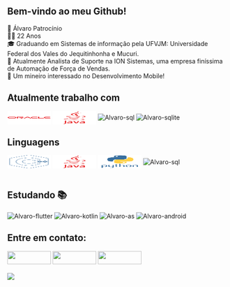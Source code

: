  <h2>Bem-vindo ao meu Github!</h2>
🐼 Álvaro Patrocínio<br>
🧙‍♂️ 22 Anos  <br>
🎓 Graduando em Sistemas de informação pela UFVJM: Universidade Federal dos Vales do Jequitinhonha e Mucuri.  <br>
🧡 Atualmente Analista de Suporte na ION Sistemas, uma empresa finíssima de Automação de Força de Vendas.  <br>
📖 Um mineiro interessado no Desenvolvimento Mobile!  <br>

<div>
  <h2>Atualmente trabalho com</h2>
  <img align="center" alt="Alvaro-oracle" height="30" width="100" src="https://raw.githubusercontent.com/devicons/devicon/55609aa5bd817ff167afce0d965585c92040787a/icons/oracle/oracle-original.svg">
  <img align="center" alt="Alvaro-java" height="30" width="100" src="http://raw.githubusercontent.com/devicons/devicon/55609aa5bd817ff167afce0d965585c92040787a/icons/java/java-plain-wordmark.svg">
   <img align="center" alt="Alvaro-sql" height="30" width="100" src="https://cdn.jsdelivr.net/gh/devicons/devicon@latest/icons/azuresqldatabase/azuresqldatabase-original.svg">
    <img align="center" alt="Alvaro-sqlite" height="30" width="100" src="https://cdn.jsdelivr.net/gh/devicons/devicon@latest/icons/sqlite/sqlite-original.svg">
</div>
<div style="display: inline_block">
  <h2>Linguagens</h2>
  <div>
  <img align="center" alt="Alvaro-Cplusplus" height="30" width="100" src="https://raw.githubusercontent.com/devicons/devicon/55609aa5bd817ff167afce0d965585c92040787a/icons/cplusplus/cplusplus-line.svg">
     <img align="center" alt="Alvaro-Java" height="30" width="100" src="https://raw.githubusercontent.com/devicons/devicon/55609aa5bd817ff167afce0d965585c92040787a/icons/java/java-plain-wordmark.svg">
     <img align="center" alt="Alvaro-Py" height="30" width="100" src="https://raw.githubusercontent.com/devicons/devicon/55609aa5bd817ff167afce0d965585c92040787a/icons/python/python-original-wordmark.svg">
     <img align="center" alt="Alvaro-sql" height="30" width="100" src="https://cdn.jsdelivr.net/gh/devicons/devicon@latest/icons/azuresqldatabase/azuresqldatabase-original.svg">
    </div>
 
  <div>
  </div> 
  <br>
  <div>
  <h2>Estudando 📚</h2>
</div>
 <img align="center" alt="Alvaro-flutter" height="30" width="100" src="https://cdn.jsdelivr.net/gh/devicons/devicon@latest/icons/flutter/flutter-original.svg">
  <img align="center" alt="Alvaro-kotlin" height="30" width="100" src="https://cdn.jsdelivr.net/gh/devicons/devicon@latest/icons/kotlin/kotlin-original.svg">
  <img align="center" alt="Alvaro-as" height="30" width="100" src="https://cdn.jsdelivr.net/gh/devicons/devicon@latest/icons/androidstudio/androidstudio-original.svg">
  <img align="center" alt="Alvaro-android" height="30" width="100" src="https://cdn.jsdelivr.net/gh/devicons/devicon@latest/icons/android/android-original-wordmark.svg">
</div>
</div>
<div style="display: inline_block">
  <h2 >Entre em contato: </h2>
   <a href="https://www.linkedin.com/in/alvarosoare/" target="_blank"><img height="30" width="100"  src="https://img.shields.io/badge/-LinkedIn-%230077B5?style=for-the-badge&logo=linkedin&logoColor=white" target="_blank"></a>
  <a href = "mailto:soares.alvaro@ufvjm.edu.br"><img  height="30" width="100" src="https://img.shields.io/badge/-Gmail-%23333?style=for-the-badge&logo=gmail&logoColor=white" target="_blank"></a> 
  <a href = "https://wa.me/5533998264407?text=Ol%C3%A1%20%C3%81lvaro!%20Vim%20pelo%20seu%20GitHub!%20%F0%9F%91%8B"><img  height="30" width="100" src="https://scontent.whatsapp.net/v/t39.8562-34/420077459_703742575180618_3955965302853713788_n.png?ccb=1-7&_nc_sid=73b08c&_nc_ohc=UPbSlY1y6hUQ7kNvgHCCiLY&_nc_oc=AdimhZi7psHs8uLMlU7U2P4qFVBVFPq3tDKkfAVtAuseSssU7ml8s_QE1FK4CkD2Zso&_nc_zt=3&_nc_ht=scontent.whatsapp.net&_nc_gid=Ai40nJ1ZlLxHzAC-5nGevpE&oh=01_Q5AaIB-TqZqvz8gAWSQSGCznwy8-IhiX0bjRmDuKOFU10bAY&oe=67A43528" target="_blank"></a></div> 
  <br>
<div align="left" style="display: inline_block">
  <a href="https://github.com/AlvaroPatrocinio">
  <img height="180em" src="https://github-readme-stats.vercel.app/api/top-langs/?username=AlvaroPatrocinio&layout=compact&langs_count=7&theme=dracula"/>  
</div>
 
  
